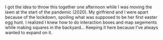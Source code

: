 I got the idea to throw this together one afternoon while I was moving the lawn at the start of the pandemic (2020). My girlfriend and I were apart because of the lockdown, spoiling what was supposed to be her first easter egg hunt. I realized I knew how to do interaction boxes and map segements while making squares in the backyard...
Keeping it here because I've always wanted to expand on it.
